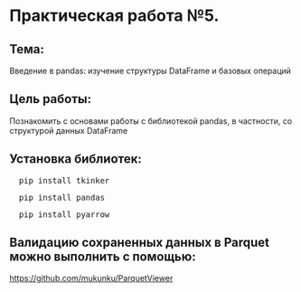 # Практическая работа №5. 
## Тема: 
Введение в pandas: изучение структуры DataFrame и базовых операций
## Цель работы: 
Познакомить с основами работы с библиотекой pandas, в частности, со структурой данных DataFrame
## Установка библиотек:
<pre>  pip install tkinker </pre>
<pre>  pip install pandas </pre>
<pre>  pip install pyarrow </pre>
## Валидацию сохраненных данных в Parquet можно выполнить с помощью:
https://github.com/mukunku/ParquetViewer
